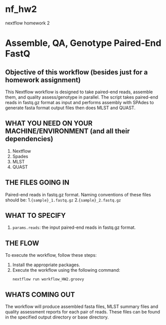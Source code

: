 # nf_hw2
nextflow homework 2
# Assemble, QA, Genotype Paired-End FastQ 

## Objective of this workflow (besides just for a homework assignment)
This Nextflow workflow is designed to take paired-end reads, assemble them, and quality assess/genotype in parallel. The script takes paired-end reads in fastq.gz format as input and performs assembly with SPAdes to generate fasta format output files then does MLST and QUAST.

## WHAT YOU NEED ON YOUR MACHINE/ENVIRONMENT (and all their dependencies)
1. Nextflow
2. Spades
3. MLST
4. QUAST

## THE FILES GOING IN
Paired-end reads in fastq.gz format. Naming conventions of these files should be:
1.`{sample}_1.fastq.gz`
2.`{sample}_2.fastq.gz`

## WHAT TO SPECIFY
1. `params.reads`: the input paired-end reads in fastq.gz format.

## THE FLOW
To execute the workflow, follow these steps:
1. Install the appropriate packages.
2. Execute the workflow using the following command:
   ```
   nextflow run workflow_HW2.groovy
   ```

## WHATS COMING OUT
The workflow will produce assembled fasta files, MLST summary files and quality assessment reports for each pair of reads. These files can be found in the specified output directory or base directory.
